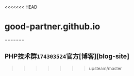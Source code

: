 <<<<<<< HEAD
# good-partner.github.io
=======
## PHP技术群`174303524`官方[博客][blog-site]

[blog-wite]: https://good-partner.github.io
>>>>>>> upsteam/master

